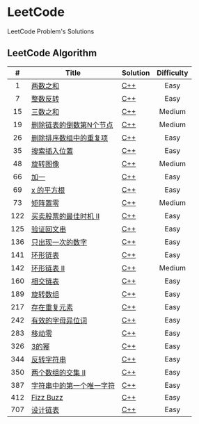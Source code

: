 # LeetCode

LeetCode Problem's Solutions

## LeetCode Algorithm

| # | Title | Solution | Difficulty |
| :---: | ----- | -------- | :----------: |
|1|[两数之和](https://leetcode-cn.com/problems/two-sum/)|[C++](./algorithms/cpp/1.两数之和.cpp)|Easy|
|7|[整数反转](https://leetcode-cn.com/problems/reverse-integer/)|[C++](./algorithms/cpp/7.整数反转.cpp)|Easy|
|15|[三数之和](https://leetcode-cn.com/problems/3sum/)|[C++](./algorithms/cpp/15.三数之和.cpp)|Medium|
|19|[删除链表的倒数第N个节点](https://leetcode-cn.com/problems/remove-nth-node-from-end-of-list/)|[C++](./algorithms/cpp/19.删除链表的倒数第n个节点.cpp)|Medium|
|26|[删除排序数组中的重复项](https://leetcode-cn.com/problems/remove-duplicates-from-sorted-array/)|[C++](./algorithms/cpp/26.删除排序数组中的重复项.cpp)|Easy|
|35|[搜索插入位置](https://leetcode-cn.com/problems/search-insert-position/)|[C++](./algorithms/cpp/35.搜索插入位置.cpp)|Easy|
|48|[旋转图像](https://leetcode-cn.com/problems/rotate-image/)|[C++](./algorithms/cpp/48.旋转图像.cpp)|Medium|
|66|[加一](https://leetcode-cn.com/problems/plus-one/)|[C++](./algorithms/cpp/66.加一.cpp)|Easy|
|69|[x 的平方根](https://leetcode-cn.com/problems/sqrtx/)|[C++](./algorithms/cpp/69.x-的平方根.cpp)|Easy|
|73|[ 矩阵置零](https://leetcode-cn.com/problems/set-matrix-zeroes/)|[C++](./algorithms/cpp/73.矩阵置零.cpp)|Medium|
|122|[买卖股票的最佳时机 II](https://leetcode-cn.com/problems/best-time-to-buy-and-sell-stock-ii/)|[C++](./algorithms/cpp/122.买卖股票的最佳时机-ii.cpp)|Easy|
|125|[验证回文串](https://leetcode-cn.com/problems/valid-palindrome/)|[C++](./algorithms/cpp/125.验证回文串.cpp)|Easy|
|136|[只出现一次的数字](https://leetcode-cn.com/problems/single-number/)|[C++](./algorithms/cpp/136.只出现一次的数字.cpp)|Easy|
|141|[环形链表](https://leetcode-cn.com/problems/linked-list-cycle/)|[C++](./algorithms/cpp/141.环形链表.cpp)|Easy|
|142|[环形链表 II](https://leetcode-cn.com/problems/linked-list-cycle-ii/)|[C++](./algorithms/cpp/142.环形链表-ii.cpp)|Medium|
|160|[相交链表](https://leetcode-cn.com/problems/intersection-of-two-linked-lists/)|[C++](./algorithms/cpp/160.相交链表.cpp)|Easy|
|189|[旋转数组](https://leetcode-cn.com/problems/rotate-array/)|[C++](./algorithms/cpp/189.旋转数组.cpp)|Easy|
|217|[存在重复元素](https://leetcode-cn.com/problems/contains-duplicate/)|[C++](./algorithms/cpp/217.存在重复元素.cpp)|Easy|
|242|[有效的字母异位词](https://leetcode-cn.com/problems/valid-anagram/)|[C++](./algorithms/cpp/242.有效的字母异位词.cpp)|Easy|
|283|[移动零](https://leetcode-cn.com/problems/move-zeroes/)|[C++](./algorithms/cpp/283.移动零.cpp)|Easy|
|326|[3的幂](https://leetcode-cn.com/problems/power-of-three/)|[C++](./algorithms/cpp/326.3-的幂.cpp)|Easy|
|344|[反转字符串](https://leetcode-cn.com/problems/reverse-string/)|[C++](./algorithms/cpp/344.反转字符串.cpp)|Easy|
|350|[两个数组的交集 II](https://leetcode-cn.com/problems/intersection-of-two-arrays-ii/)|[C++](./algorithms/cpp/350.两个数组的交集-ii.cpp)|Easy|
|387|[字符串中的第一个唯一字符](https://leetcode-cn.com/problems/first-unique-character-in-a-string/)|[C++](./algorithms/cpp/387.字符串中的第一个唯一字符.cpp)|Easy|
|412|[Fizz Buzz](https://leetcode-cn.com/problems/fizz-buzz/)|[C++](./algorithms/cpp/412.Fizz-Buzz.cpp)|Easy|
|707|[设计链表](https://leetcode-cn.com/problems/design-linked-list/)|[C++](./algorithms/cpp/707.设计链表.cpp)|Easy|


